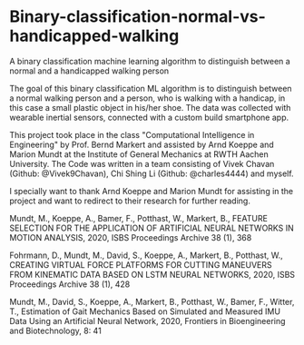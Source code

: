 # Binary-classification-normal-vs-handicapped-walking
A binary classification machine learning algorithm to distinguish between a normal and a handicapped walking person

The goal of this binary classification ML algorithm is to distinguish between a normal walking person and a person, who is walking with a handicap, in this case a small plastic object in his/her shoe. The data was collected with wearable inertial sensors, connected with a custom build smartphone app. 

This project took place in the class "Computational Intelligence in Engineering" by Prof. Bernd Markert and assisted by Arnd Koeppe and Marion Mundt at the Institute of General Mechanics at RWTH Aachen University. The Code was written in a team consisting of Vivek Chavan (Github: @Vivek9Chavan), Chi Shing Li (Github: @charles4444) and myself.

I specially want to thank Arnd Koeppe and Marion Mundt for assisting in the project and want to redirect to their research for further reading.

Mundt, M., Koeppe, A., Bamer, F., Potthast, W., Markert, B., FEATURE SELECTION FOR THE APPLICATION OF ARTIFICIAL NEURAL NETWORKS IN MOTION ANALYSIS, 2020, ISBS Proceedings Archive 38 (1), 368

Fohrmann, D., Mundt, M., David, S., Koeppe, A., Markert, B., Potthast, W., CREATING VIRTUAL FORCE PLATFORMS FOR CUTTING MANEUVERS FROM KINEMATIC DATA BASED ON LSTM NEURAL NETWORKS, 2020, ISBS Proceedings Archive 38 (1), 428

Mundt, M., David, S., Koeppe, A., Markert, B., Potthast, W., Bamer, F., Witter, T., Estimation of Gait Mechanics Based on Simulated and Measured IMU Data Using an Artificial Neural Network, 2020, Frontiers in Bioengineering and Biotechnology, 8: 41
